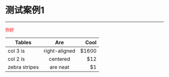 # 测试案例1
---

<HelloWorld msg="Welcome to Your Vue.js App"/>

<div style="color:red" class="acb">
  <p>你好</p>
</div>

| Tables        | Are           | Cool  |
| ------------- |:-------------:| -----:|
| col 3 is      | right-aligned | $1600 |
| col 2 is      | centered      |   $12 |
| zebra stripes | are neat      |    $1 |

